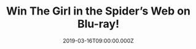 ---
campaign-uuid: "c-a3ea40ea-2451-46b8-a7de-511bdad65e1b"
type: "Preview"
category: "Entertainment"
date: "2019-03-16T09:00:00.000Z"
end-date: "2019-04-16T23:59:00.000Z"
disable-form: false
is_promoted: true
has_entry_page: true
title: "Win The Girl in the Spider’s Web on Blu-ray!"
competition-description: "<p>Claire Foy (“The Crown”) stars in a new Dragon Tattoo\
  \ story as Lisbeth Salander, the highly-skilled vigilante from the acclaimed Millennium\
  \ book series. Salander and journalist Mikael Blomkvist find themselves caught in\
  \ a web of spies, cybercriminals and corrupt government officials, as they race\
  \ to rescue a dangerous program capable of global destruction held by shadowy figures\
  \ linked to Lisbeth’s past.</p>\n<p>The Girl in the Spiders Web, is available on\
  \ Digital Download on March 16th and on DVD, Blu-ray™ and 4K Ultra HD on March 25th,\
  \ and we’re offering you the chance to win one of the three copies of the Blu-ray\
  \ we are giving away! Enter the form below for a chance to win!</p>\n"
hero-header: "Win The Girl in the Spider’s Web on Blu-ray!"
terms-confirmation: "N/A"
banner-img: "https://assets.expresslyapp.com/asset-9b0c55a0-1615-4867-8e41-4f68a2ee23c9.jpg"
logo-left-href: "aaa.nme.com"
logo-left-image: "https://assets.expresslyapp.com/asset-03402fc4-8b5a-404f-ae75-c8b2acf4d22f.jpg"
logo-left-title: "Sony Pictures Home Entertainment"
bg-image-hero: "https://assets.expresslyapp.com/asset-3d77887e-b2e8-40da-ac40-73732ecc8a5f.jpg"
bg-image-first: "https://assets.expresslyapp.com/asset-a0ee254b-2822-495d-b4e7-6268379f4ddd.jpg"
bg-image-second: "https://assets.expresslyapp.com/asset-3086b077-63cf-4df2-a656-abf9e0c04273.jpg"
bg-image-third: "https://assets.expresslyapp.com/asset-8ecc3cce-9be2-4536-9821-edbae22e04dd.jpg"
section1-content: "<p>The Digital, DVD, Blu-ray™ and 4K Ultra HD release of The Girl\
  \ in the Spider's Web unravels the behind-the-scenes mysteries with a bonus feature\
  \ commentary from director Fede Álvarez and screenwriter Jay Basu and includes featurettes\
  \ “Claire Foy: Becoming Lisbeth,” and “Secrets of the Salander Sisters”.</p>\n<p>The\
  \ Blu-ray™ and 4K Ultra HD (on Blu-ray™ disc only) exclusively features “Deleted\
  \ Scenes with Filmmaker Commentary”, “All About the Stunts” and “Creating the World:\
  \ The Making Of.”</p>\n"
section2-content: "<p>From self-driving cars to driving a motorcycle over a river\
  \ of ice, “All About the Stunts” details the most action-packed moments from the\
  \ film broken down step-by-step showing the storyboards, rehearsals and more.</p>\n\
  <p>In “Claire Foy: Becoming Lisbeth,” the award-winning actress gives an in-depth\
  \ and personal account of what the character Lisbeth means to her and what she brought\
  \ to her in this film. Led by Claire Foy, Sylvia Hoeks and Fede Alvarez, “Secrets\
  \ of the Salander Sisters” gives an inside look into the complex and captivating\
  \ relationship between Lisbeth and Camilla and how it was brought to life on the\
  \ screen. </p>\n<p>Lastly, “Creating the World: The Making Of” takes a look into\
  \ how the book was adapted for this film and showcases how the dark and gritty world\
  \ was broken down so that the characters stayed true to the book.</p>\n"
section3-content: "<p>We have 3 copies on our hands of the Blu-ray everybody’s talking\
  \ about: The Girl in the Spider’s web to 3 NME AAA members to win!  Enter the draw\
  \ to win and get ready to enjoy Lisbeth Salander’s return now.</p>\n<p>Good luck!</p>\n"
entry-title: "Win The Girl in the Spider’s Web on Blu-ray!"
entry-content: "<p>Enter the draw to win The Girl in the Spider’s Web on Blu-ray by\
  \ entering below before 23:59 on 16th of April 2019.\n\_</p>\n"
has-winner: false
prize-description: "One of the three The Girl in the Spider’s Web Blu-ray's."
special-conditions: "Multiple entries are allowed up to one every day."
country-restrictions:
- "GB"
---